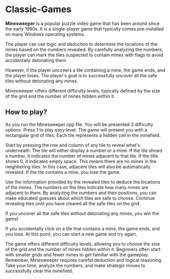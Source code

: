 # Classic-Games

**Minesweeper** is a popular puzzle video game that has been around since the early 1990s. It is a single-player game that typically comes pre-installed on many Windows operating systems.

The player can use logic and deduction to determine the locations of the mines based on the numbers revealed. By carefully analyzing the numbers, the player can mark the tiles suspected to contain mines with flags to avoid accidentally detonating them.

However, if the player uncovers a tile containing a mine, the game ends, and the player loses. The player's goal is to successfully uncover all the safe tiles without detonating any mines.

Minesweeper offers different difficulty levels, typically defined by the size of the grid and the number of mines hidden within it.

## How to play?
As you run the Minesweeper.cpp file. You will be presented 3 difficulty options. Press 1 to play easy level.
The game will present you with a rectangular grid of tiles. Each tile represents a hidden cell in the minefield.

Start by pressing the row and column of any tile to reveal what's underneath. The tile will either display a number or a mine.
If the tile shows a number, it indicates the number of mines adjacent to that tile.
If the title shows 0, it indicates empty space. This means there are no mines in the neighboring tiles. In this case, adjacent tiles will also be automatically revealed.
If the tile contains a mine, you lose the game.

Use the information provided by the revealed tiles to deduce the locations of the mines. The numbers on the tiles indicate how many mines are adjacent to them. By analyzing the numbers and their positions, you can make educated guesses about which tiles are safe to choose. Continue revealing tiles until you have cleared all the safe tiles on the grid.

If you uncover all the safe tiles without detonating any mines, you win the game!

If you accidentally click on a tile that contains a mine, the game ends, and you lose. At this point, you can start a new game and try again.

The game offers different difficulty levels, allowing you to choose the size of the grid and the number of mines hidden within it. Beginners often start with smaller grids and fewer mines to get familiar with the gameplay.
Remember, Minesweeper requires careful deduction and logical reasoning. Take your time, analyze the numbers, and make strategic moves to successfully clear the minefield.
